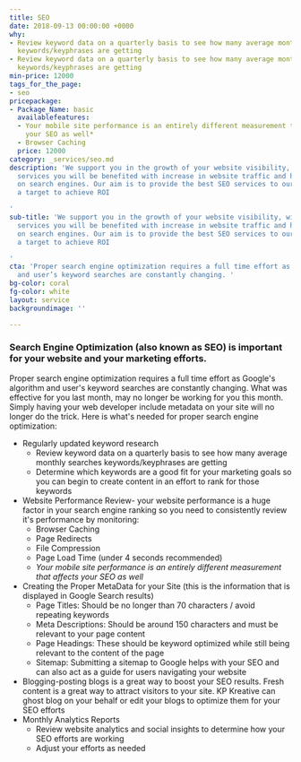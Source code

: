 ```yaml
---
title: SEO
date: 2018-09-13 00:00:00 +0000
why:
- Review keyword data on a quarterly basis to see how many average monthly searches
  keywords/keyphrases are getting
- Review keyword data on a quarterly basis to see how many average monthly searches
  keywords/keyphrases are getting
min-price: 12000
tags_for_the_page:
- seo
pricepackage:
- Package_Name: basic
  availablefeatures:
  - Your mobile site performance is an entirely different measurement that affects
    your SEO as well*
  - Browser Caching
  price: 12000
category: _services/seo.md
description: 'We support you in the growth of your website visibility, with our professional
  services you will be benefited with increase in website traffic and higher rankings
  on search engines. Our aim is to provide the best SEO services to our clients with
  a target to achieve ROI

'
sub-title: 'We support you in the growth of your website visibility, with our professional
  services you will be benefited with increase in website traffic and higher rankings
  on search engines. Our aim is to provide the best SEO services to our clients with
  a target to achieve ROI

'
cta: 'Proper search engine optimization requires a full time effort as Google’s algorithm
  and user’s keyword searches are constantly changing. '
bg-color: coral
fg-color: white
layout: service
backgroundimage: ''

---
```

### Search Engine Optimization (also known as SEO) is important for your website and your marketing efforts. 

Proper search engine optimization requires a full time effort as Google's algorithm and user's keyword searches are constantly changing. What was effective for you last month, may no longer be working for you this month. Simply having your web developer include metadata on your site will no longer do the trick. Here is what's needed for proper search engine optimization:  

* Regularly updated keyword research
  * Review keyword data on a quarterly basis to see how many average monthly searches keywords/keyphrases are getting
  * Determine which keywords are a good fit for your marketing goals so you can begin to create content in an effort to rank for those keywords
* Website Performance Review- your website performance is a huge factor in your search engine ranking so you need to consistently review it's performance by monitoring:
  * Browser Caching
  * Page Redirects
  * File Compression
  * Page Load Time (under 4 seconds recommended)
  * _*Your mobile site performance is an entirely different measurement that affects your SEO as well*_
* Creating the Proper MetaData for your Site (this is the information that is displayed in Google Search results)
  * Page Titles: Should be no longer than 70 characters / avoid repeating keywords
  * Meta Descriptions: Should be around 150 characters and must be relevant to your page content
  * Page Headings: These should be keyword optimized while still being relevant to the content of the page
  * Sitemap: Submitting a sitemap to Google helps with your SEO and can also act as a guide for users navigating your website
* Blogging-posting blogs is a great way to boost your SEO results. Fresh content is a great way to attract visitors to your site. KP Kreative can ghost blog on your behalf or edit your blogs to optimize them for your SEO efforts
* Monthly Analytics Reports
  * Review website analytics and social insights to determine how your SEO efforts are working
  * Adjust your efforts as needed